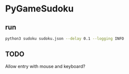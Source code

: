 # PyGameSudoku

## run

```bash
python3 sudoku sudoku.json --delay 0.1 --logging INFO
```
## TODO

Allow entry with mouse and keyboard?
